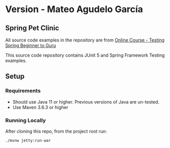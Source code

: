 # Version - Mateo Agudelo García
## Spring Pet Clinic 

All source code examples in the repository are from [Online Course - Testing Spring Beginner to Guru](https://www.udemy.com/testing-spring-boot-beginner-to-guru/?couponCode=GITHUB_REPO)

This source code repository contains JUnit 5 and Spring Framework Testing examples.


## Setup
### Requirements
* Should use Java 11 or higher. Previous versions of Java are un-tested.
* Use Maven 3.6.3 or higher

### Running Locally
After cloning this repo, from the project root run:
```text
./mvnw jetty:run-war
```
